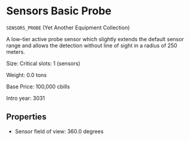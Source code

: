 # Sensors Basic Probe

`SENSORS_PROBE` (Yet Another Equipment Collection)

A low-tier active probe sensor which slightly extends the default sensor range and allows the detection without line of sight in a radius of 250 meters.

Size: Critical slots: 1 (sensors)

Weight: 0.0 tons

Base Price: 100,000 cbills

Intro year: 3031

## Properties
* Sensor field of view: 360.0 degrees
